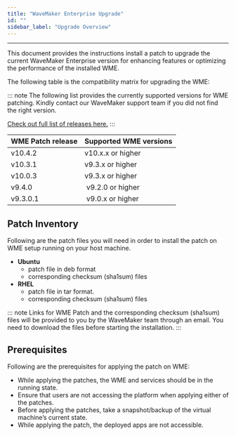 ```yaml
---
title: "WaveMaker Enterprise Upgrade"
id: ""
sidebar_label: "Upgrade Overview"
---
```

---

This document provides the instructions install a patch to upgrade the current WaveMaker Enterprise version for enhancing features or optimizing the performance of the installed WME.

The following table is the compatibility matrix for upgrading the WME:

::: note
The following list provides the currently supported versions for WME patching. Kindly contact our WaveMaker support team if you did not find the right version.

[Check out full list of releases here.](/learn/wavemaker-release-notes#current-release-details)
:::

| **WME Patch release** | **Supported WME versions** |
| --- | --- |
| v10.4.2  |  v10.x.x or higher |
| v10.3.1  |  v9.3.x or higher  |
| v10.0.3  |  v9.3.x or higher  |
| v9.4.0   |  v9.2.0 or higher |
| v9.3.0.1 |  v9.0.x or higher |

## Patch Inventory

Following are the patch files you will need in order to install the patch on WME setup running on your host machine.

- **Ubuntu**
  - patch file in deb format
  - corresponding checksum (sha1sum) files
- **RHEL**
  - patch file in tar format.
  - corresponding checksum (sha1sum) files

::: note
Links for WME Patch and the corresponding checksum (sha1sum) files will be provided to you by the WaveMaker team through an email. You need to download the files before starting the installation.
:::

## Prerequisites

Following are the prerequisites for applying the patch on WME:

- While applying the patches, the WME and services should be in the running state.
- Ensure that users are not accessing the platform when applying either of the patches.
- Before applying the patches, take a snapshot/backup of the virtual machine’s current state.
- While applying the patch, the deployed apps are not accessible.
